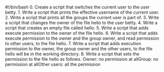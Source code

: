 #!/bin/bash
0. Create a script that switches the current user to the user betty. 1. Write a script that prints the effective username of the current user. 2. Write a script that prints all the groups the current user is part of. 3. Write a script that changes the owner of the file hello to the user betty. 4. Write a script that creates an empty file called hello. 5. Write a script that adds execute permission to the owner of the file hello. 6. Write a script that adds execute permission to the owner and the group owner, and read permission to other users, to the file hello. 7. Write a script that adds execution permission to the owner, the group owner and the other users, to the file hello will be in the working directory. 8. Write a script that sets the permission to the file hello as follows. Owner: no permission at allGroup: no permission at allOther users: all the permission
